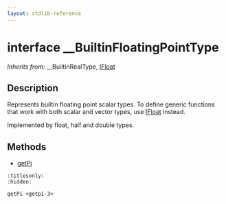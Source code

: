 ```yaml
---
layout: stdlib-reference
---
```


# interface \_\_BuiltinFloatingPointType

*Inherits from:* \_\_BuiltinRealType, [IFloat](../ifloat-01/index)

## Description

Represents builtin floating point scalar types.
To define generic functions that work with both scalar and vector types, use <span class='code'><a href="../ifloat-01/index.html" class="code_type">IFloat</a></span> instead.

Implemented by <span class='code'><span class="code_keyword">float</span></span>, <span class='code'><span class="code_keyword">half</span></span> and <span class='code'><span class="code_keyword">double</span></span> types.


## Methods

* [getPi](getpi-3)


```{toctree}
:titlesonly:
:hidden:

getPi <getpi-3>
```
